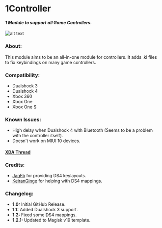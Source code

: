 # 1Controller
#### *1 Module to support all Game Controllers.*

![alt text](https://i.imgur.com/CODzG0F.png?4)

### About:
This module aims to be an all-in-one module for controllers.
It adds .kl files to fix keybindings on many game controllers.

### Compatibility:
 - Dualshock 3
 - Dualshock 4
 - Xbox 360
 - Xbox One
 - Xbox One S
 
 ### Known Issues:
 - High delay when Dualshock 4 with Bluetooth (Seems to be a problem with the controller itself).
 - Doesn't work on MIUI 10 devices.
 
 #### [XDA Thread](https://forum.xda-developers.com/apps/magisk/module-1controller-1-module-to-support-t3865889)
 
 ### Credits:
 - [JaqFb](https://forum.xda-developers.com/member.php?u=7445450) for providing DS4 keylayouts.
 - [KeiranGinge](https://forum.xda-developers.com/member.php?u=9642932) for helping with DS4 mappings.
 
 
 ### Changelog:
 - **1.0:** Initial GitHub Release.
 - **1.1:** Added Dualshock 3 support.
 - **1.2:** Fixed some DS4 mappings.
 - **1.2.1:** Updated to Magisk v19 template.